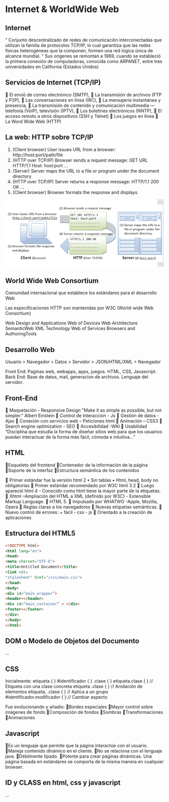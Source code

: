 # Internet & WorldWide Web

## Internet

“ Conjunto descentralizado de redes de comunicación
interconectadas que utilizan la familia de protocolos
TCP/IP, lo cual garantiza que las redes físicas
heterogéneas que la componen, formen una red lógica
única de alcance mundial. “
Sus orígenes se remontan a 1969, cuando se estableció la primera
conexión de computadoras, conocida como ARPANET, entre tres
universidades en California (Estados Unidos)

## Servicios de Internet (TCP/IP)

 El envió de correo electrónico (SMTP),
 La transmisión de archivos (FTP y P2P),
 Las conversaciones en línea (IRC),
 La mensajería instantánea y presencia,
 La transmisión de contenido y comunicación multimedia —
telefonía (VoIP), televisión (IPTV),
 Los boletines electrónicos (NNTP),
 El acceso remoto a otros dispositivos (SSH y Telnet)
 Los juegos en línea
 La Word Wide Web (HTTP)

## La web: HTTP sobre TCP/IP

1. (Client browser) User issues URL from a browser: http://host:port/path/file
2. (HTTP over TCP/IP) Browser sends a request message: GET URL HTTP/1.1 Host: host:port ...
3. (Server) Server maps the URL to a file or program under the document directory
4. (HTTP over TCP/IP) Server returns a response message: HTTP/1.1 200 OK ...
5. (Client browser) Browser formats the response and displays

![alt text](image.png)

## World Wide Web Consortium

Comunidad internacional que
establece los estándares para el
desarrollo Web

Las especificaciones HTTP son mantenidas por W3C (World-wide Web Consortium)

Web Design and Applications
Web of Devices
Web Architecture
SemanticWeb
XML Technology
Web of Services
Browsers and AuthoringTools

## Desarrollo Web

Usuario > Navegador > Datos > Servidor > JSON/HTML/XML > Navegador

Front End: Paginas web, webapps, apps, juegos. HTML, CSS, Javascript.
Back End: Base de datos, mail, generacion de archivos. Lenguaje del servidor.

## Front-End

 Maquetación - Responsive Design
"Make it as simple as possible, but not simpler."
Albert Einstein
 Control de Interacción - Js
 Gestión de datos - Ajax
 Conexión con servicios web – Peticiones html
 Animación – CSS3
 Search engine optimization - SEO
 Accesibilidad -WAI
 Usabilidad
“Disciplina que estudia la forma de diseñar sitios web para que
los usuarios puedan interactuar de la forma más fácil, cómoda e
intuitiva...”

## HTML

Esqueleto del frontend
Contenedor de la información de la página
Soporte de la interfaz
Estructura semántica de los contenidos

 Primer estándar fue la versión html 2
▪ Sin tablas
▪ Html, head, body no obligatorias
 Primer estándar recomendado por W3C html 3.2
 Luego apareció html 4 - Conocido como html tiene la mayor parte
de la etiquetas.
 Xhtml –Ampliación del HTML a XML (definido por W3C) -
Extensible Markup Language.
 HTML 5.
     Impulsado por WHATWG -Apple, Mozilla, Opera
     Reglas claras a los navegadores
     Nuevas etiquetas semánticas.
     Nuevo control de errores: + fácil - css - js
     Orientado a la creación de aplicaciones

## Estructura del HTML5

```html
<!DOCTYPE html>
<html lang="en">
<head>
<meta charset="UTF-8">
<title>Untitled Document</title>
<link rel=
"stylesheet" href="/css/main.css">
</head>
<body>
<div id=“main_wrapper”>
<header></header>
<div id=“main_container” > </div>
<footer></footer>
</div>
</body>
</html>
```

## DOM o Modelo de Objetos del Documento

...

## CSS

Inicialmente:
etiqueta { }
#identificador { }
.clase { }
etiqueta.clase { } // Etiqueta con una clase concreta
etiqueta .clase { } // Anidación de elementos
etiqueta, .clase { } // Aplica a un grupo
#identificador.modificador { } // Cambiar aspecto

Fue evolucionando y añadio:
Bordes especiales
Mayor control sobre imágenes de fondo
Composición de fondos
Sombras
Transformaciones
Animaciones

## Javascript

Es un lenguaje que permite que la página
interactúe con el usuario.
Maneja contenido dinámico en el cliente.
No se relaciona con el lenguaje java.
Débilmente tipado.
Potente para crear páginas dinámicas.
Una página basada en estándares
se comporta de la misma manera en
cualquier browser. 

## ID y CLASS en html, css y javascript

...